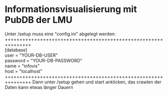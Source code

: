 # Informationsvisualisierung mit PubDB der LMU<br>

Unter /setup muss eine "config.ini" abgelegt werden:<br>
+++++++++++++++++++++++++++++++++++++++++++++++++++++++++++++++<br>
[database]<br>
user = "YOUR-DB-USER"<br>
password = "YOUR-DB-PASSWORD"<br>
name = "infovis"<br>
host = "localhost"<br>
+++++++++++++++++++++++++++++++++++++++++++++++++++++++++++++++
Dann unter /setup gehen und start anklicken, das crawlen der Daten kann etwas länger Dauern

